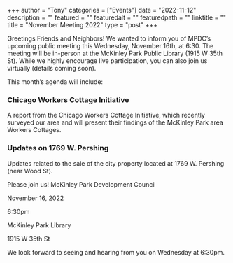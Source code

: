 
+++
author = "Tony"
categories = ["Events"]
date = "2022-11-12"
description = ""
featured = ""
featuredalt = ""
featuredpath = ""
linktitle = ""
title = "November Meeting 2022"
type = "post"
+++

Greetings Friends and Neighbors! We wanted to inform you of MPDC’s upcoming public meeting this Wednesday, November 16th, at 6:30. The meeting will be in-person at the McKinley Park Public Library (1915 W 35th St). While we highly encourage live participation, you can also join us virtually (details coming soon). 

This month’s agenda will include:

### Chicago Workers Cottage Initiative
A report from the Chicago Workers Cottage Initiative, which recently surveyed our area and will present their findings of the McKinley Park area Workers Cottages. 

### Updates on 1769 W. Pershing 
Updates related to the sale of the city property located at 1769 W. Pershing (near Wood St). 


Please join us!
McKinley Park Development Council 

November 16, 2022

6:30pm

McKinley Park Library 

1915 W 35th St

We look forward to seeing and hearing from you on Wednesday at 6:30pm. 

<br/>
